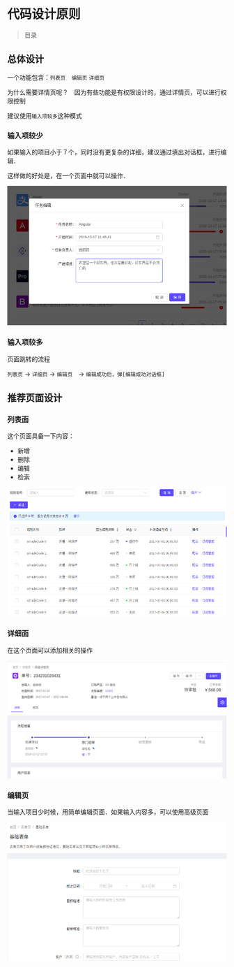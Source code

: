# 代码设计原则

 

> 目录





## 总体设计

一个功能包含：`列表页`　`编辑页`  `详细页`

为什么需要详情页呢？　因为有些功能是有权限设计的，通过详情页，可以进行权限控制

建议使用`输入项较多`这种模式

### 输入项较少

如果输入的项目小于７个，同时没有更复杂的详细，建议通过填出对话框，进行编辑．

这样做的好处是，在一个页面中就可以操作．

![alt](imgs/codeDesign-modal.png)



### 输入项较多

页面跳转的流程

`列表页` -> `详细页`  -> `编辑页`　-> `编辑成功后，弹[编辑成功对话框]`

[编辑成功对话框]: 上面有　返回列表　重新编辑　两个按钮



## 推荐页面设计



### 列表面

这个页面具备一下内容：

* 新增
* 删除
* 编辑
* 检索

![alt](imgs/codeDesign-list.png)



###  详细面

在这个页面可以添加相关的操作



![alt](imgs/codeDesign-detail.png)



### 编辑页

当输入项目少时候，用简单编辑页面．如果输入内容多，可以使用高级页面

![alt](imgs/codeDesign-edit.png)





